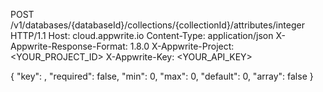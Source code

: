 POST /v1/databases/{databaseId}/collections/{collectionId}/attributes/integer HTTP/1.1
Host: cloud.appwrite.io
Content-Type: application/json
X-Appwrite-Response-Format: 1.8.0
X-Appwrite-Project: <YOUR_PROJECT_ID>
X-Appwrite-Key: <YOUR_API_KEY>

{
  "key": ,
  "required": false,
  "min": 0,
  "max": 0,
  "default": 0,
  "array": false
}
